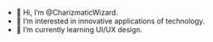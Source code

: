 - 👋 Hi, I’m @CharizmaticWizard.
- 👀 I’m interested in innovative applications of technology. 
- 🌱 I’m currently learning UI/UX design.

<!---
CharizmaticWizard/CharizmaticWizard is a ✨ special ✨ repository because its `README.md` (this file) appears on your GitHub profile.
You can click the Preview link to take a look at your changes.
--->
